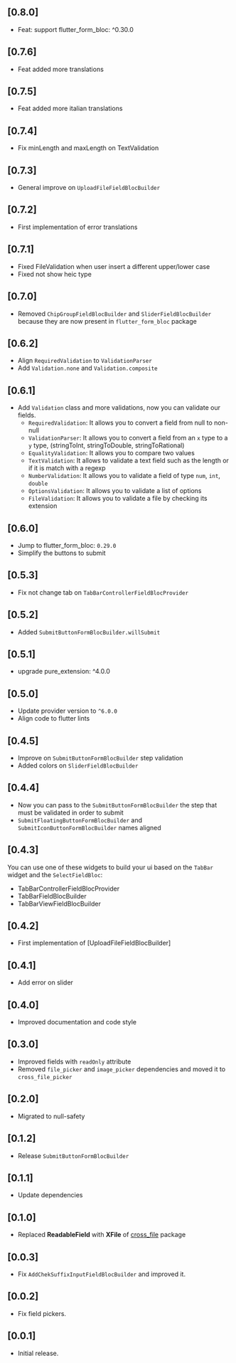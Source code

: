 ## [0.8.0]
- Feat: support flutter_form_bloc: ^0.30.0

## [0.7.6]
- Feat added more translations

## [0.7.5]
- Feat added more italian translations

## [0.7.4]
- Fix minLength and maxLength on TextValidation

## [0.7.3]
- General improve on `UploadFileFieldBlocBuilder`

## [0.7.2]
- First implementation of error translations

## [0.7.1]
- Fixed FileValidation when user insert a different upper/lower case
- Fixed not show heic type

## [0.7.0]
- Removed `ChipGroupFieldBlocBuilder` and `SliderFieldBlocBuilder` because they are now present in `flutter_form_bloc` package

## [0.6.2]
- Align `RequiredValidation` to `ValidationParser`
- Add `Validation.none` and `Validation.composite`

## [0.6.1]
- Add `Validation` class and more validations, now you can validate our fields.
  - `RequiredValidation`: It allows you to convert a field from null to non-null
  - `ValidationParser`: It allows you to convert a field from an `x` type to a` y` type, (stringToInt, stringToDouble, stringToRational)
  - `EqualityValidation`: It allows you to compare two values
  - `TextValidation`: It allows to validate a text field such as the length or if it is match with a regexp
  - `NumberValidation`: It allows you to validate a field of type `num`, `int`, `double`
  - `OptionsValidation`: It allows you to validate a list of options
  - `FileValidation`: It allows you to validate a file by checking its extension

## [0.6.0]
- Jump to flutter_form_bloc: `0.29.0`
- Simplify the buttons to submit

## [0.5.3]
- Fix not change tab on `TabBarControllerFieldBlocProvider`

## [0.5.2]
- Added `SubmitButtonFormBlocBuilder.willSubmit` 

## [0.5.1]
- upgrade pure_extension: ^4.0.0

## [0.5.0]
- Update provider version to `^6.0.0`
- Align code to flutter lints

## [0.4.5]
- Improve on `SubmitButtonFormBlocBuilder` step validation
- Added colors on `SliderFieldBlocBuilder`

## [0.4.4]
- Now you can pass to the `SubmitButtonFormBlocBuilder` the step that must be validated in order to submit
- `SubmitFloatingButtonFormBlocBuilder` and `SubmitIconButtonFormBlocBuilder` names aligned

## [0.4.3]
You can use one of these widgets to build your ui based on the `TabBar` widget and the `SelectFieldBloc`:
- TabBarControllerFieldBlocProvider
- TabBarFieldBlocBuilder
- TabBarViewFieldBlocBuilder

## [0.4.2]
- First implementation of [UploadFileFieldBlocBuilder]

## [0.4.1]
- Add error on slider

## [0.4.0]
- Improved documentation and code style 

## [0.3.0]
- Improved fields with `readOnly` attribute
- Removed `file_picker` and `image_picker` dependencies and moved it to `cross_file_picker`

## [0.2.0]
- Migrated to null-safety

## [0.1.2]
- Release `SubmitButtonFormBlocBuilder`

## [0.1.1]
- Update dependencies

## [0.1.0]
- Replaced **ReadableField** with **XFile** of [cross_file](https://pub.dev/packages/cross_file) package

## [0.0.3]
- Fix `AddChekSuffixInputFieldBlocBuilder` and improved it.

## [0.0.2]
- Fix field pickers.

## [0.0.1]
- Initial release.
